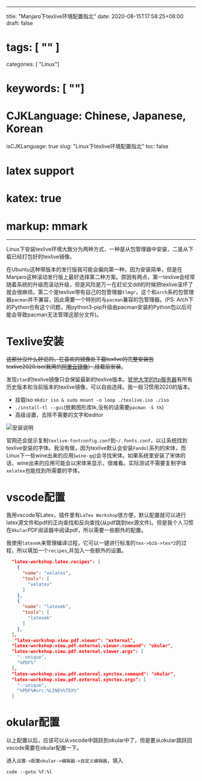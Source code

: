 
---
title: "Manjaro下texlive环境配置指北"
date: 2020-08-15T17:58:25+08:00
draft: false
# tags: [ "" ]
categories: [ "Linux"]
# keywords: [ ""]
# CJKLanguage: Chinese, Japanese, Korean
isCJKLanguage: true
slug: "Linux下texlive环境配置指北"
toc: false
# latex support
# katex: true
# markup: mmark
---

Linux下安装texlive环境大致分为两种方式，一种是从包管理器中安装，二是从下载已经打包好的texlive镜像。

在Ubuntu这种带版本的发行版我可能会偏向第一种，因为安装简单，但是在Manjaro这种滚动发行版上最好选择第二种方案。原因有两点，第一texlive会经常随着系统的升级而滚动升级，但是风险是万一在赶论文ddl的时候把texlive滚坏了就会很麻烦。第二个是texlive带有自己的包管理器`tlmgr`，这个和`arch`系的包管理器`pacman`并不兼容，因此需要一个特别的与`pacman`兼容的包管理器。(PS: Arch下的Python也有这个问题，用python3-pip升级由pacman安装的Python包以后可能会导致pacman无法管理这部分文件)。

# Texlive安装

~~这部分没什么好说的，在喜欢的镜像处下载texlive的完整安装包texlive2020.iso(我用的[阿里云镜像](https://mirrors.aliyun.com/CTAN/systems/texlive/Images/)）,挂载后安装~~。

发现`ctan`的texlive镜像只会保留最新的texlive版本。[犹他大学的ftp服务器](http://ftp.math.utah.edu/pub/texlive/historic/systems/texlive/)有所有历史版本和当前版本的texlive镜像，可以自由选择。我一般习惯用2020的版本。

- 挂载iso `mkdir iso & sudo mount -o loop ./texlive.iso ./iso `
- `./install-tl --gui`(依赖图形库tk,没有的话需要`pacman -S tk`)
- 高级设置，去除不需要的文字和editor

![安装说明](/image/texlive.png)

官网还会提示复制`texlive-fontconfig.conf`到`~/.fonts.conf`，以让系统找到texlive安装的字体。我没有做，因为texlive默认会安装`Fandol`系列的宋体，而Linux下一些wine出来的应用(`wine-qq`)会寻找宋体。如果系统里安装了宋体的话，wine出来的应用可能会以宋体来显示，很难看。实际测试不需要复制字体`xelatex`也能找到所需要的字体。


# vscode配置

我用vscode写Latex，插件里有`LaTex Workshop`很方便，默认配置就可以进行latex源文件和pdf的正向查找和反向查找(从pdf跳到tex源文件)。但是我个人习惯在`Okular`PDF阅读器中阅读pdf，所以需要一些额外的配置。

我使用`latexmk`来管理编译过程，它可以一键进行标准的`tex->bib->tex*2`的过程，所以填加一个`recipes`,并加入一些额外的设置。

```json
  "latex-workshop.latex.recipes": [
    {
      "name": "xelatex",
      "tools": [
        "xelatex"
      ]
    },
    {
      "name": "latexmk",
      "tools": [
        "latexmk"
      ]
    },
  ]，
   "latex-workshop.view.pdf.viewer": "external",
  "latex-workshop.view.pdf.external.viewer.command": "okular",
  "latex-workshop.view.pdf.external.viewer.args": [
    "--unique",
    "%PDF%"
  ],
  "latex-workshop.view.pdf.external.synctex.command": "okular",
  "latex-workshop.view.pdf.external.synctex.args": [
    "--unique",
    "%PDF%#src:%LINE%%TEX%"
  ]
```

# okular配置

以上配置以后，应该可以从vscode中跳跃到okular中了，但是要从okular跳跃回vscode需要在okular配置一下。

进入`设置->配置okular->编辑器->自定义编辑器`，填入

```
code --goto %f:%l
```


